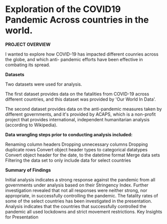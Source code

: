 # Exploration of the COVID19 Pandemic Across countries in the world.

**PROJECT OVERVIEW**

I wanted to explore how COVID-19 has impacted different counries across the globe, and which anti- pandemic efforts have been effective in combating its spread.

**Datasets**

Two datasets were used for analysis.

The first dataset provides data on the fatalities from COVID-19 across different countries, and this dataset was provided by 'Our World In Data'.

The second dataset provides data on the anti-pandemic measures taken by different governments, and it's provided by ACAPS, which is a non-profit project that provides international, independent humanitarian analysis (according to Wikipedia).

**Data wrangling steps prior to conducting analysis included:**

Renaming column headers
Dropping unnecessary columns
Dropping duplicate rows
Convert object header types to categorical datatypes
Convert object header for the date, to the datetime format
Merge data sets
Filtering the data set to only include data for select countries


**Summary of Findings**

Initial analysis indicates a strong response against the pandemic from all governments under analysis based on their Stringency Index.
Further investigation revealed that not all responses were neither strong, nor appropriate, in successfully controlling the pandemic.
The fatality rates of some of the select countries has been investigated in the presentation.
Analysis indicates that the countries that successfully controlled the pandemic all used lockdowns and strict movement restrictions.
Key Insights for Presentation
